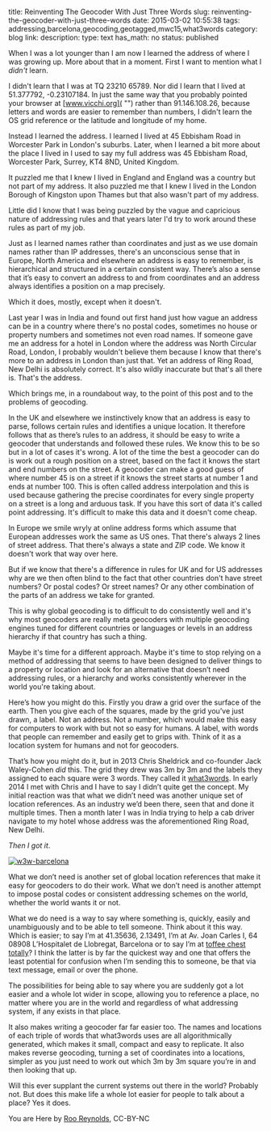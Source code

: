 title: Reinventing The Geocoder With Just Three Words
slug: reinventing-the-geocoder-with-just-three-words
date: 2015-03-02 10:55:38
tags: addressing,barcelona,geocoding,geotagged,mwc15,what3words
category: blog
link: 
description: 
type: text
has_math: no
status: published

When I was a lot younger than I am now I learned the address of where I was growing up. More about that in a moment. First I want to mention what I *didn't* learn. 

I didn't learn that I was at TQ 23210 65789. Nor did I learn that I lived at 51.377792, -0.23107184. In just the same way that you probably pointed your browser at [www.vicchi.org]( "") rather than 91.146.108.26, because letters and words are easier to remember than numbers, I didn't learn the OS grid reference or the latitude and longitude of my home. 

Instead I learned the address. I learned I lived at 45 Ebbisham Road in Worcester Park in London's suburbs. Later, when I learned a bit more about the place I lived in I used to say my full address was 45 Ebbisham Road, Worcester Park, Surrey, KT4 8ND, United Kingdom. 

It puzzled me that I knew I lived in England and England was a country but not part of my address. It also puzzled me that I knew I lived in the London Borough of Kingston upon Thames but that also wasn't part of my address. 

Little did I know that I was being puzzled by the vague and capricious nature of addressing rules and that years later I'd try to work around these rules as part of my job. 

<!-- TEASER_END -->

Just as I learned names rather than coordinates and just as we use domain names rather than IP addresses, there's an unconscious sense that in Europe, North America and elsewhere an address is easy to remember, is hierarchical and structured in a certain consistent way. There’s also a sense that it’s easy to convert an address to and from coordinates and an address always identifies a position on a map precisely.

Which it does, mostly, except when it doesn't. 

Last year I was in India and found out first hand just how vague an address can be in a country where there's no postal codes, sometimes no house or property numbers and sometimes not even road names. If someone gave me an address for a hotel in London where the address was North Circular Road, London, I probably wouldn't believe them because I know that there's more to an address in London than just that. Yet an address of Ring Road, New Delhi is absolutely correct. It's also wildly inaccurate but that's all there is. That's the address.

Which brings me, in a roundabout way, to the point of this post and to the problems of geocoding. 

In the UK and elsewhere we instinctively know that an address is easy to parse, follows certain rules and identifies a unique location. It therefore follows that as there’s rules to an address, it should be easy to write a geocoder that understands and followed these rules. We know this to be so but in a lot of cases it's wrong. A lot of the time the best a geocoder can do is work out a rough position on a street, based on the fact it knows the start and end numbers on the street. A geocoder can make a good guess of where number 45 is on a street if it knows the street starts at number 1 and ends at number 100. This is often called address interpolation and this is used because gathering the precise coordinates for every single property on a street is a long and arduous task. If you have this sort of data it's called point addressing. It's difficult to make this data and it doesn't come cheap.

In Europe we smile wryly at online address forms which assume that European addresses work the same as US ones. That there's always 2 lines of street address. That there's always a state and ZIP code. We know it doesn't work that way over here.

But if we know that there's a difference in rules for UK and for US addresses why are we then often blind to the fact that other countries don't have street numbers? Or postal codes? Or street names? Or any other combination of the parts of an address we take for granted. 

This is why global geocoding is to difficult to do consistently well and it's why most geocoders are really meta geocoders with multiple geocoding engines tuned for different countries or languages or levels in an address hierarchy if that country has such a thing.

Maybe it's time for a different approach. Maybe it's time to stop relying on a method of addressing that seems to have been designed to deliver things to a property or location and look for an alternative that doesn’t need addressing rules, or a hierarchy and works consistently wherever in the world you're taking about.

Here’s how you might do this. Firstly you draw a grid over the surface of the earth. Then you give each of the squares, made by the grid you’ve just drawn, a label. Not an address. Not a number, which would make this easy for computers to work with but not so easy for humans. A label, with words that people can remember and easily get to grips with. Think of it as a location system for humans and not for geocoders.

That’s how you might do it, but in 2013 Chris Sheldrick and co-founder Jack Waley-Cohen *did* this. The grid they drew was 3m by 3m and the labels they assigned to each square were 3 words. They called it [what3words](http://what3words.com/ "http://what3words.com/"). In early 2014 I met with Chris and I have to say I didn’t quite get the concept. My initial reaction was that what we didn’t need was another unique set of location references. As an industry we’d been there, seen that and done it multiple times. Then a month later I was in India trying to help a cab driver navigate to my hotel whose address was the aforementioned Ring Road, New Delhi.

*Then I got it*.

[![w3w-barcelona](/wp-content/uploads/2015/03/w3w-barcelona-1024x615.png)](/wp-content/uploads/2015/03/w3w-barcelona.png "/wp-content/uploads/2015/03/w3w-barcelona.png")

What we don’t need is another set of global location references that make it easy for geocoders to do their work. What we don’t need is another attempt to impose postal codes or consistent addressing schemes on the world, whether the world wants it or not.

What we do need is a way to say where something is, quickly, easily and unambiguously and to be able to tell someone. Think about it this way. Which is easier; to say I’m at 41.35636, 2.13491, I’m at Av. Joan Carles I, 64 08908 L’Hospitalet de Llobregat, Barcelona or to say I’m at [toffee chest totally](http://map.what3words.com/toffee.chest.totally "http://map.what3words.com/toffee.chest.totally")? I think the latter is by far the quickest way and one that offers the least potential for confusion when I’m sending this to someone, be that via text message, email or over the phone.

The possibilities for being able to say where you are suddenly got a lot easier and a whole lot wider in scope, allowing you to reference a place, no matter where you are in the world and regardless of what addressing system, if any exists in that place.

It also makes writing a geocoder far far easier too. The names and locations of each triple of words that what3words uses are all algorithmically generated, which makes it small, compact and easy to replicate. It also makes reverse geocoding, turning a set of coordinates into a locations, simpler as you just need to work out which 3m by 3m square you’re in and then looking that up.

Will this ever supplant the current systems out there in the world? Probably not. But does this make life a whole lot easier for people to talk about a place? Yes it does.



You are Here by [Roo Reynolds](https://www.flickr.com/photos/rooreynolds/92639417/ "https://www.flickr.com/photos/rooreynolds/92639417/"), CC-BY-NC


